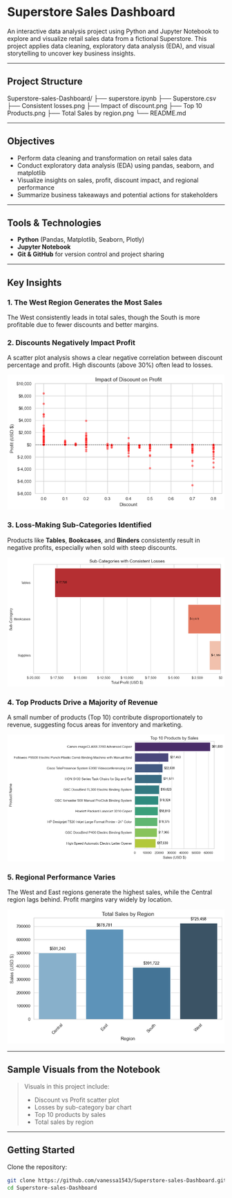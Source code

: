 #  Superstore Sales Dashboard

An interactive data analysis project using Python and Jupyter Notebook to explore and visualize retail sales data from a fictional Superstore. This project applies data cleaning, exploratory data analysis (EDA), and visual storytelling to uncover key business insights.

---

##  Project Structure
Superstore-sales-Dashboard/
├── superstore.ipynb
├── Superstore.csv
├── Consistent losses.png
├── Impact of discount.png
├── Top 10 Products.png
├── Total Sales by region.png
└── README.md

---

##  Objectives

- Perform data cleaning and transformation on retail sales data
- Conduct exploratory data analysis (EDA) using pandas, seaborn, and matplotlib
- Visualize insights on sales, profit, discount impact, and regional performance
- Summarize business takeaways and potential actions for stakeholders

---

##  Tools & Technologies

- **Python** (Pandas, Matplotlib, Seaborn, Plotly)
- **Jupyter Notebook**
- **Git & GitHub** for version control and project sharing

---

##  Key Insights

### 1. **The West Region Generates the Most Sales**
The West consistently leads in total sales, though the South is more profitable due to fewer discounts and better margins.

### 2. **Discounts Negatively Impact Profit**
A scatter plot analysis shows a clear negative correlation between discount percentage and profit. High discounts (above 30%) often lead to losses.

![Impact of Discount](Impact%20of%20discount.png)

### 3. **Loss-Making Sub-Categories Identified**
Products like **Tables**, **Bookcases**, and **Binders** consistently result in negative profits, especially when sold with steep discounts.

![Consistent Losses](Consistent%20loses.png)

### 4. **Top Products Drive a Majority of Revenue**
A small number of products (Top 10) contribute disproportionately to revenue, suggesting focus areas for inventory and marketing.

![Top Products](Top%2010%20Products.png)

### 5. **Regional Performance Varies**
The West and East regions generate the highest sales, while the Central region lags behind. Profit margins vary widely by location.

![Total Sales by Region](Total%20Sales%20by%20region.png)

---

##  Sample Visuals from the Notebook

> Visuals in this project include:
> - Discount vs Profit scatter plot
> - Losses by sub-category bar chart
> - Top 10 products by sales
> - Total sales by region


---

##  Getting Started

Clone the repository:

```bash
git clone https://github.com/vanessa1543/Superstore-sales-Dashboard.git
cd Superstore-sales-Dashboard
